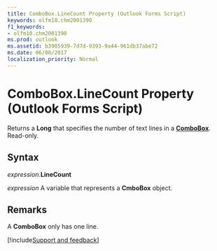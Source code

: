 ```yaml
---
title: ComboBox.LineCount Property (Outlook Forms Script)
keywords: olfm10.chm2001390
f1_keywords:
- olfm10.chm2001390
ms.prod: outlook
ms.assetid: b3905939-7d7d-9393-9a44-961db37abe72
ms.date: 06/08/2017
localization_priority: Normal
---
```



# ComboBox.LineCount Property (Outlook Forms Script)

Returns a **Long** that specifies the number of text lines in a **[ComboBox](Outlook.combobox.md)**. Read-only.


## Syntax

_expression_.**LineCount**

_expression_ A variable that represents a **CmboBox** object.


## Remarks

A **ComboBox** only has one line.

[!include[Support and feedback](~/includes/feedback-boilerplate.md)]